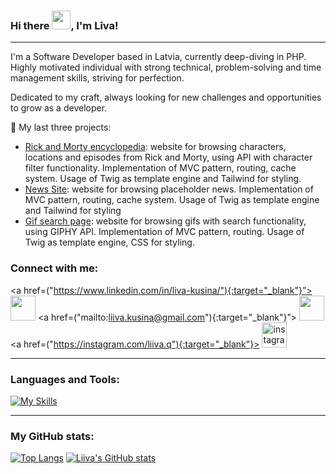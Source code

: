 ### Hi there <img src="https://raw.githubusercontent.com/MartinHeinz/MartinHeinz/master/wave.gif" width="30px">, I'm Līva!

---

I'm a Software Developer based in Latvia, currently deep-diving in PHP. Highly motivated individual with strong technical, problem-solving and time management skills, striving for perfection.

Dedicated to my craft, always looking for new challenges and opportunities to grow as a developer. 

🔭 My last three projects: 
  <ul>
  <li><a href=("https://github.com/liivaq/Rick-and-Morty"){:target="_blank"}”>Rick and Morty encyclopedia</a>: website for browsing characters, locations and episodes from Rick and Morty, using API with character filter functionality. Implementation of MVC pattern, routing, cache system. Usage of Twig as template engine and Tailwind for styling.  </li>
  <li><a href=("https://github.com/liivaq/News_Feed"){:target="_blank"}>News Site</a>: website for browsing placeholder news. Implementation of MVC pattern, routing, cache system. Usage of Twig as template engine and Tailwind for styling </li>
  <li><a href=("https://github.com/liivaq/Giphy-API"){:target="_blank"}>Gif search page</a>: website for browsing gifs with search functionality, using GIPHY API. Implementation of MVC pattern, routing. Usage of Twig as template engine, CSS for styling. </li>
  </ul>

<h3 align="left">Connect with me:</h3>
<p align="left">
  
 <a href=("https://www.linkedin.com/in/liva-kusina/"){:target="_blank"}”> <img height="40" src="https://github.com/wappalyzer/wappalyzer/blob/master/src/drivers/webextension/images/icons/Linkedin.svg"></a>
<a href=("mailto:liiva.kusina@gmail.com"){:target="_blank"}”> <img height="40" src="https://brandeps.com/logo-download/G/Gmail-logo-vector-01.svg"></a>
<a href=("https://instagram.com/liiva.q"){:target="_blank"}> <img src="https://raw.githubusercontent.com/rahuldkjain/github-profile-readme-generator/master/src/images/icons/Social/instagram.svg" alt="instagram" height="40" /></a>
</p>

---
<h3 align="left">Languages and Tools:</h3>

[![My Skills](https://skillicons.dev/icons?i=php,laravel,mysql,js,ts,html,css,vue,tailwind,git)]((https://skillicons.dev))

---

<h3 align="left">My GitHub stats:</h3>

[![Top Langs](https://github-readme-stats.vercel.app/api/top-langs/?username=liivaq&hide=java&theme=radical)](https://github.com/anuraghazra/github-readme-stats) [![Liiva's GitHub stats](https://github-readme-stats.vercel.app/api?username=liivaq&theme=radical)](https://github.com/anuraghazra/github-readme-stats)
